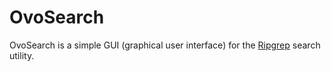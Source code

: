 # OvoSearch

OvoSearch is a simple GUI (graphical user interface) for the [Ripgrep](https://github.com/BurntSushi/ripgrep) search utility.
